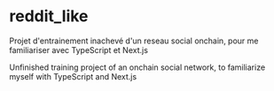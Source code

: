 # reddit_like
Projet d'entrainement inachevé d'un reseau social onchain, pour me familiariser avec TypeScript et Next.js  
  
Unfinished training project of an onchain social network, to familiarize myself with TypeScript and Next.js
